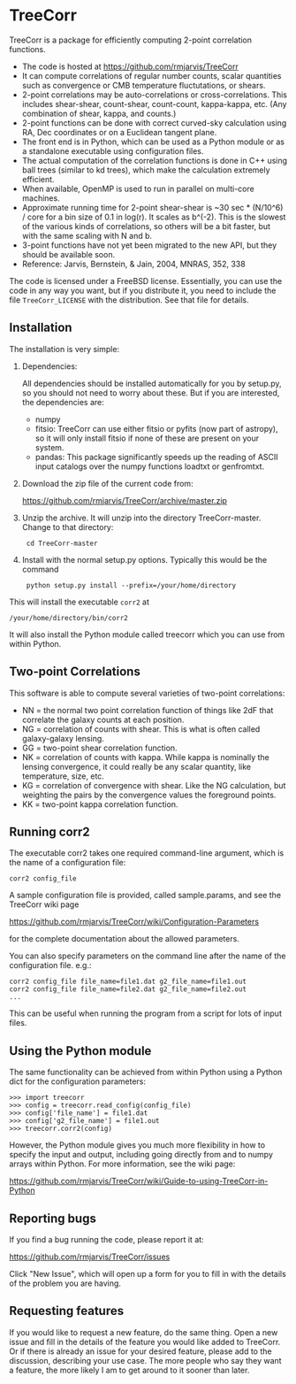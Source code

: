 TreeCorr
========

TreeCorr is a package for efficiently computing 2-point correlation functions.

- The code is hosted at https://github.com/rmjarvis/TreeCorr
- It can compute correlations of regular number counts, scalar quantities such as
  convergence or CMB temperature fluctutations, or shears.
- 2-point correlations may be auto-correlations or cross-correlations.  This
  includes shear-shear, count-shear, count-count, kappa-kappa, etc.  (Any
  combination of shear, kappa, and counts.)
- 2-point functions can be done with correct curved-sky calculation using
  RA, Dec coordinates or on a Euclidean tangent plane.
- The front end is in Python, which can be used as a Python module or as a 
  standalone executable using configuration files.
- The actual computation of the correlation functions is done in C++ using ball
  trees (similar to kd trees), which make the calculation extremely
  efficient.
- When available, OpenMP is used to run in parallel on multi-core machines.
- Approximate running time for 2-point shear-shear is ~30 sec * (N/10^6) / core
  for a bin size of 0.1 in log(r).  It scales as b^(-2).  This is the slowest
  of the various kinds of correlations, so others will be a bit faster, but
  with the same scaling with N and b.
- 3-point functions have not yet been migrated to the new API, but they should
  be available soon.
- Reference: Jarvis, Bernstein, & Jain, 2004, MNRAS, 352, 338

The code is licensed under a FreeBSD license.  Essentially, you can use the 
code in any way you want, but if you distribute it, you need to include the 
file `TreeCorr_LICENSE` with the distribution.  See that file for details.


Installation
------------

The installation is very simple:

1. Dependencies:

   All dependencies should be installed automatically for you by setup.py,
   so you should not need to worry about these.  But if you are interested,
   the dependencies are:

   - numpy
   - fitsio: TreeCorr can use either fitsio or pyfits (now part of astropy),
     so it will only install fitsio if none of these are present on your
     system.
   - pandas: This package significantly speeds up the reading of ASCII
     input catalogs over the numpy functions loadtxt or genfromtxt.

2. Download the zip file of the current code from:

   https://github.com/rmjarvis/TreeCorr/archive/master.zip

3. Unzip the archive.  It will unzip into the directory TreeCorr-master.
   Change to that directory:

        cd TreeCorr-master

4. Install with the normal setup.py options.  Typically this would be the
   command

        python setup.py install --prefix=/your/home/directory

This will install the executable `corr2` at

    /your/home/directory/bin/corr2

It will also install the Python module called treecorr which you can use
from within Python.


Two-point Correlations
----------------------

This software is able to compute several varieties of two-point correlations:

- NN = the normal two point correlation function of things like 2dF that
     correlate the galaxy counts at each position.
- NG = correlation of counts with shear.  This is what is often called
     galaxy-galaxy lensing.
- GG = two-point shear correlation function.
- NK = correlation of counts with kappa.  While kappa is nominally the lensing
     convergence, it could really be any scalar quantity, like temperature,
     size, etc.
- KG = correlation of convergence with shear.  Like the NG calculation, but 
     weighting the pairs by the convergence values the foreground points.
- KK = two-point kappa correlation function.


Running corr2
-------------

The executable corr2 takes one required command-line argument, which is the 
name of a configuration file:

    corr2 config_file

A sample configuration file is provided, called sample.params, and see the
TreeCorr wiki page

https://github.com/rmjarvis/TreeCorr/wiki/Configuration-Parameters

for the complete documentation about the allowed parameters.

You can also specify parameters on the command line after the name of 
the configuration file. e.g.:

    corr2 config_file file_name=file1.dat g2_file_name=file1.out
    corr2 config_file file_name=file2.dat g2_file_name=file2.out
    ...

This can be useful when running the program from a script for lots of input 
files.


Using the Python module
-----------------------

The same functionality can be achieved from within Python using a Python dict
for the configuration parameters:

    >>> import treecorr
    >>> config = treecorr.read_config(config_file)
    >>> config['file_name'] = file1.dat
    >>> config['g2_file_name'] = file1.out
    >>> treecorr.corr2(config)

However, the Python module gives you much more flexibility in how to specify
the input and output, including going directly from and to numpy arrays within
Python.  For more information, see the wiki page:

https://github.com/rmjarvis/TreeCorr/wiki/Guide-to-using-TreeCorr-in-Python

Reporting bugs
--------------

If you find a bug running the code, please report it at:

https://github.com/rmjarvis/TreeCorr/issues

Click "New Issue", which will open up a form for you to fill in with the
details of the problem you are having.


Requesting features
-------------------

If you would like to request a new feature, do the same thing.  Open a new
issue and fill in the details of the feature you would like added to TreeCorr.
Or if there is already an issue for your desired feature, please add to the 
discussion, describing your use case.  The more people who say they want a
feature, the more likely I am to get around to it sooner than later.


